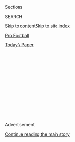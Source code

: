 <div id="app">

<div>

<div>

<div>

<div class="NYTAppHideMasthead css-1q2w90k e1suatyy0">

<div class="section css-ui9rw0 e1suatyy2">

<div class="css-eph4ug er09x8g0">

<div class="css-6n7j50">

</div>

<span class="css-1dv1kvn">Sections</span>

<div class="css-10488qs">

<span class="css-1dv1kvn">SEARCH</span>

</div>

[Skip to content](#site-content)[Skip to site index](#site-index)

</div>

<div id="masthead-section-label" class="css-1wr3we4 eaxe0e00">

[Pro
Football](https://www.nytimes3xbfgragh.onion/section/sports/football)

</div>

<div class="css-10698na e1huz5gh0">

</div>

</div>

<div id="masthead-bar-one" class="section hasLinks css-15hmgas e1csuq9d3">

<div class="css-uqyvli e1csuq9d0">

</div>

<div class="css-1uqjmks e1csuq9d1">

</div>

<div class="css-9e9ivx">

[](https://myaccount.nytimes3xbfgragh.onion/auth/login?response_type=cookie&client_id=vi)

</div>

<div class="css-1bvtpon e1csuq9d2">

[Today’s
Paper](https://www.nytimes3xbfgragh.onion/section/todayspaper)

</div>

</div>

</div>

</div>

<div data-aria-hidden="false">

<div id="site-content" data-role="main">

<div>

<div class="css-1aor85t" style="opacity:0.000000001;z-index:-1;visibility:hidden">

<div class="css-1hqnpie">

<div class="css-epjblv">

<span class="css-17xtcya">[Pro
Football](/section/sports/football)</span><span class="css-x15j1o">|</span><span class="css-fwqvlz">Giants
Agree to Hire Joe Judge as Head
Coach</span>

</div>

<div class="css-k008qs">

<div class="css-1iwv8en">

<span class="css-18z7m18"></span>

<div>

</div>

</div>

<span class="css-1n6z4y">https://nyti.ms/36vIiLO</span>

<div class="css-1705lsu">

<div class="css-4xjgmj">

<div class="css-4skfbu" data-role="toolbar" data-aria-label="Social Media Share buttons, Save button, and Comments Panel with current comment count" data-testid="share-tools">

  - 
  - 
  - 
  - 
    
    <div class="css-6n7j50">
    
    </div>

  - 

</div>

</div>

</div>

</div>

</div>

</div>

<div class="css-13pd83m">

</div>

<div id="top-wrapper" class="css-1sy8kpn">

<div id="top-slug" class="css-l9onyx">

Advertisement

</div>

[Continue reading the main
story](#after-top)

<div class="ad top-wrapper" style="text-align:center;height:100%;display:block;min-height:250px">

<div id="top" class="place-ad" data-position="top" data-size-key="top">

</div>

</div>

<div id="after-top">

</div>

</div>

<div>

<div id="sponsor-wrapper" class="css-1hyfx7x">

<div id="sponsor-slug" class="css-19vbshk">

Supported by

</div>

[Continue reading the main
story](#after-sponsor)

<div id="sponsor" class="ad sponsor-wrapper" style="text-align:center;height:100%;display:block">

</div>

<div id="after-sponsor">

</div>

</div>

<div class="css-186x18t">

</div>

<div class="css-1vkm6nb ehdk2mb0">

# Giants Agree to Hire Joe Judge as Head Coach

</div>

The Patriots assistant had not been considered a top target, but he
quickly emerged as the Giants’ choice. Matt Rhule, presumed to be the
leading candidate, agreed to a deal with the Carolina Panthers.

<div class="css-79elbk" data-testid="photoviewer-wrapper">

<div class="css-z3e15g" data-testid="photoviewer-wrapper-hidden">

</div>

<div class="css-1a48zt4 ehw59r15" data-testid="photoviewer-children">

![<span class="css-16f3y1r e13ogyst0" data-aria-hidden="true">Joe Judge
spent eight seasons as a Patriots assistant under Coach Bill
Belichick.</span><span class="css-cnj6d5 e1z0qqy90" itemprop="copyrightHolder"><span class="css-1ly73wi e1tej78p0">Credit...</span><span><span>Elise
Amendola/Associated
Press</span></span></span>](https://static01.graylady3jvrrxbe.onion/images/2020/01/07/sports/07nfl-judge/merlin_162550806_fe6c559b-b6b4-406c-ac12-5bf3c628e302-articleLarge.jpg?quality=75&auto=webp&disable=upscale)

</div>

</div>

<div class="css-18e8msd">

<div class="css-vp77d3 epjyd6m0">

<div class="css-hus3qt ey68jwv0" data-aria-hidden="true">

[![Bill
Pennington](https://static01.graylady3jvrrxbe.onion/images/2018/11/06/multimedia/author-bill-pennington/author-bill-pennington-thumbLarge.png
"Bill Pennington")](https://www.nytimes3xbfgragh.onion/by/bill-pennington)

</div>

<div class="css-1baulvz">

By [<span class="css-1baulvz last-byline" itemprop="name">Bill
Pennington</span>](https://www.nytimes3xbfgragh.onion/by/bill-pennington)

</div>

</div>

  - 
    
    <div class="css-ld3wwf e16638kd2">
    
    Published Jan. 7, 2020Updated Jan. 8,
    2020
    
    </div>

  - 
    
    <div class="css-4xjgmj">
    
    <div class="css-pvvomx" data-role="toolbar" data-aria-label="Social Media Share buttons, Save button, and Comments Panel with current comment count" data-testid="share-tools">
    
      - 
      - 
      - 
      - 
        
        <div class="css-6n7j50">
        
        </div>
    
      - 
    
    </div>
    
    </div>

</div>

</div>

<div class="section meteredContent css-1r7ky0e" name="articleBody" itemprop="articleBody">

<div class="css-1fanzo5 StoryBodyCompanionColumn">

<div class="css-53u6y8">

The Giants, who joined the N.F.L. in 1925, have become known for a
staid, prudent management style. True to form, on Tuesday morning, the
team was expected to do something predictable: Hire Matt Rhule, the
former Giants assistant coach who has become a rising star after
rebuilding downtrodden college football programs at Temple and Baylor.

But early Tuesday, Rhule jolted the N.F.L. coaching carousel by agreeing
to coach the Carolina Panthers. Roughly an hour later, the normally
judicious Giants had some thunderbolt news of their own: The 19th coach
in the team’s 95-year history would be Joe Judge, a special teams
coordinator and wide receivers coach for the New England Patriots who
has no head coaching experience at any level.

The Giants confirmed the hire on Wednesday. “The mission is clear, to
win games,” Judge said in[a
statement](https://www.giants.com/news/joe-judge-hired-new-head-coach-new-england-patriots-special-teams-coordinator).
“There is a process to reaching that objective, and we will implement
that process and work that process starting today.”

Judge, 38, has been a part of three of the Patriots’ Super Bowl
championship teams and was on Coach Nick Saban’s staff during two of the
University of Alabama’s recent national championship seasons. Before
Judge interviewed with the Giants on Monday, team officials had reached
out to Patriots Coach Bill Belichick, a former Giants assistant, who
gave Judge a glowing recommendation.

</div>

</div>

<div class="css-1fanzo5 StoryBodyCompanionColumn">

<div class="css-53u6y8">

Though Judge’s background with the Patriots is on special teams — an
assignment Belichick once held with the Giants — Belichick told the
Giants that Judge could coach any facet of football, adding that the two
had frequent conversations about offense and defense.

</div>

</div>

<div>

</div>

<div class="css-1fanzo5 StoryBodyCompanionColumn">

<div class="css-53u6y8">

Still, Judge’s hiring startled the pro football community, because the
Giants had scheduled an interview with Josh McDaniels, Belichick’s more
prominent and sought-after offensive coordinator, who was the head coach
of the Denver Broncos in 2009 and ’10. The Giants had interviewed
McDaniels after the 2017 season before hiring [Pat Shurmur, who was
dismissed last
week](https://www.nytimes3xbfgragh.onion/2019/12/30/sports/football/NFL-coaches-fired.html)
after a 4-12 season. Two years ago, McDaniels agreed to coach the
Indianapolis Colts but [pulled out of the
job](http://www.nfl.com/news/story/0ap3000000915131/article/josh-mcdaniels-withdraws-from-colts-coaching-job)to
remain with the Patriots.

Last week, the Giants interviewed the Kansas City Chiefs’ offensive
coordinator, Eric Bieniemy; the Baltimore Ravens’ defensive coordinator,
Don Martindale; the former Green Bay Packers Coach Mike McCarthy; and
the Dallas Cowboys assistant Kris Richard.

McCarthy, who won a Super Bowl with the Packers, seemed a good fit for
the Giants, but he was [lured away over the weekend by Dallas Cowboys
owner Jerry
Jones.](https://www.nytimes3xbfgragh.onion/2020/01/06/sports/football/mike-mccarthy-jerry-jones-cowboys.html)
On Tuesday when Rhule accepted a gargantuan deal from Carolina
reportedly[worth $60 million over seven
years](https://twitter.com/AdamSchefter/status/1214583051478601728), it
appeared<span class="css-8l6xbc evw5hdy0"> </span>that the Giants had
been outfoxed in a race for the two most recognizable candidates.

</div>

</div>

<div class="css-1fanzo5 StoryBodyCompanionColumn">

<div class="css-53u6y8">

There was also the possibility that the Giants’ current and
[longstanding management
structure](https://www.nytimes3xbfgragh.onion/2019/12/30/sports/football/pat-shurmur-dave-gettleman-giants.html)
— in which the coach reports to a general manager, in this case Dave
Gettleman — had become an impediment to attracting a new coach.
Increasingly, teams have begun allowing head coaches to handle many
personnel matters once reserved for general managers.

Jed Hughes, a leading coaching and executive search consultant for the
sports industry, said on Tuesday that the momentum of the N.F.L. was
carrying it toward a model in which the head coach runs the football
operations.<span class="css-8l6xbc evw5hdy0"> </span>

“Having the head coach in control is important,” Hughes said. “The coach
has the ability to create the culture.”

It is not clear whether Judge, especially given his lack of head
coaching experience, will be granted any added off-field duties with the
Giants. In a news conference last week, the team’s co-owner John Mara,
speaking alongside his ownership partner, Steve Tisch, conceded that he
would consider altering the power dynamic within the organization.

“I’m always willing to look at whatever’s going to improve the team,”
Mara said when asked about making such changes, “and if I felt that
there was somebody coming in here as a head coach who wanted a different
role and he could convince Steve and I that that would make sense for
our organization, we would certainly consider that.”

Whatever Judge’s specific role will be, the Giants acted swiftly after
the news that Rhule would be going to Carolina, agreeing to hire Judge
by midday, although [ESPN
reported](https://twitter.com/AdamSchefter/status/1214580737409781761)
that the Giants and Judge began negotiating contract terms on Monday
night.

The Giants had no comment on Judge’s hiring Tuesday, but it’s possible
they saw an inspiring example in one of this season’s strongest teams. A
leading candidate for the Coach of the Year Award in the N.F.L. this
season is Baltimore’s John Harbaugh, a former special teams coach.
Harbaugh won the Super Bowl seven years ago with the Ravens, who have
[boldly built their current offense around the second-year quarterback
Lamar
Jackson](https://www.nytimes3xbfgragh.onion/2019/10/10/sports/football/lamar-jackson-ravens.html).
They are the top-seeded team in the A.F.C., and Jackson is the
prohibitive favorite to win the league’s Most Valuable Player Award.

</div>

</div>

<div class="css-1fanzo5 StoryBodyCompanionColumn">

<div class="css-53u6y8">

But Giants fans could be forgiven if Judge’s hiring resurrects some
uncomfortable recent memories. When Ben McAdoo was named the successor
to Giants Coach Tom Coughlin before the 2016 season, he had been a
longtime assistant and coordinator, but it was widely noted that he had
never been a head coach at any level of football. He lasted less than
two full seasons, departing with a 13-15 record.

A native of Philadelphia, Judge attended Mississippi State, where he
played a variety of positions. After graduating in 2005, he became a
graduate assistant with his alma mater, before moving to
Birmingham-Southern as a linebackers coach. He then became an analyst at
Alabama for three seasons under Saban, who is a close friend of
Belichick’s. Judge joined the Patriots in 2012.

Matthew Futterman contributed reporting.

</div>

</div>

<div>

</div>

</div>

<div>

</div>

<div>

</div>

<div>

</div>

<div>

<div id="bottom-wrapper" class="css-1ede5it">

<div id="bottom-slug" class="css-l9onyx">

Advertisement

</div>

[Continue reading the main
story](#after-bottom)

<div id="bottom" class="ad bottom-wrapper" style="text-align:center;height:100%;display:block;min-height:90px">

</div>

<div id="after-bottom">

</div>

</div>

</div>

</div>

</div>

## Site Index

<div>

</div>

## Site Information Navigation

  - [© <span>2020</span> <span>The New York Times
    Company</span>](https://help.nytimes3xbfgragh.onion/hc/en-us/articles/115014792127-Copyright-notice)

<!-- end list -->

  - [NYTCo](https://www.nytco.com/)
  - [Contact
    Us](https://help.nytimes3xbfgragh.onion/hc/en-us/articles/115015385887-Contact-Us)
  - [Work with us](https://www.nytco.com/careers/)
  - [Advertise](https://nytmediakit.com/)
  - [T Brand Studio](http://www.tbrandstudio.com/)
  - [Your Ad
    Choices](https://www.nytimes3xbfgragh.onion/privacy/cookie-policy#how-do-i-manage-trackers)
  - [Privacy](https://www.nytimes3xbfgragh.onion/privacy)
  - [Terms of
    Service](https://help.nytimes3xbfgragh.onion/hc/en-us/articles/115014893428-Terms-of-service)
  - [Terms of
    Sale](https://help.nytimes3xbfgragh.onion/hc/en-us/articles/115014893968-Terms-of-sale)
  - [Site
    Map](https://spiderbites.nytimes3xbfgragh.onion)
  - [Help](https://help.nytimes3xbfgragh.onion/hc/en-us)
  - [Subscriptions](https://www.nytimes3xbfgragh.onion/subscription?campaignId=37WXW)

</div>

</div>

</div>

</div>
